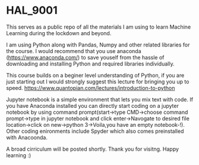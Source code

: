 # HAL_9001
This serves as a public repo of all the materials I am using to learn Machine Learning during the lockdown and beyond.

I am using Python along with Pandas, Numpy and other related libraries for the course. 
I would recommend that you use anaconda (https://www.anaconda.com/) to save youself from the hassle of downloading and installing Python and required libraries individually.

This course builds on a beginer level understanding of Python, if you are just starting out I would strongly suggest this lecture for bringing you up to speed. https://www.quantopian.com/lectures/introduction-to-python

Jupyter notebook is a simple environment that lets you mix text with code. If you have Anaconda installed you can directly start coding on a jupyter notebook by using command prompt(start->type CMD->choose command prompt->type in jupyter notebook and click enter->Navogate to desired file location->click on new->python 3->Voila,you have an empty notebook-!). Other coding enironments include Spyder which also comes preinstalled with Anacoonda. 

A broad  cirriculum will be posted shortly.
Thank you for visitng. Happy learning :)
